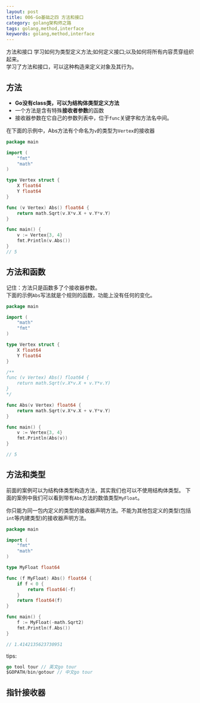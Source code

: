 ```yaml
---
layout: post
title: 006-Go基础之四 方法和接口 
category: golang架构师之路
tags: golang,method,interface
keywords: golang,method,interface 
---
```


方法和接口
学习如何为类型定义方法;如何定义接口;以及如何将所有内容贯穿组织起来。  
学习了方法和接口，可以这种构造来定义对象及其行为。

## 方法
- **Go没有class类，可以为结构体类型定义方法**  
- 一个方法是含有特殊**接收者参数**的函数
- 接收器参数在它自己的参数列表中，位于`func`关键字和方法名中间。  

在下面的示例中，Abs方法有个命名为`v`的类型为`Vertex`的接收器

```go
package main

import (
	"fmt"
	"math"
)

type Vertex struct {
	X float64
	Y float64
}

func (v Vertex) Abs() float64 {
	return math.Sqrt(v.X*v.X + v.Y*v.Y)
}

func main() {
	v := Vertex{3, 4}
	fmt.Println(v.Abs())
}
// 5
```

## 方法和函数
记住：方法只是函数多了个接收器参数。  
下面的示例`Abs`写法就是个规则的函数，功能上没有任何的变化。  

```go
package main

import (
	"math"
	"fmt"
)

type Vertex struct {
	X float64
	Y float64
}

/**
func (v Vertex) Abs() float64 {
	return math.Sqrt(v.X*v.X + v.Y*v.Y) 
}
*/

func Abs(v Vertex) float64 {
	return math.Sqrt(v.X*v.X + v.Y*v.Y)
}

func main() {
	v := Vertex{3, 4}
	fmt.Println(Abs(v))
}

// 5
```

## 方法和类型
前面的案例可以为结构体类型构造方法，其实我们也可以不使用结构体类型。 
下面的案例中我们可以看到带有`Abs`方法的数值类型`MyFloat`。  

你只能为同一包内定义的类型的接收器声明方法。不能为其他包定义的类型(包括`int`等内建类型)的接收器声明方法。  
```go
package main

import (
	"fmt"
	"math"
)

type MyFloat float64

func (f MyFloat) Abs() float64 {
	if f < 0 {
		return float64(-f)
	}
	return float64(f)
}

func main() {
	f := MyFloat(-math.Sqrt2)
	fmt.Println(f.Abs())
}

// 1.4142135623730951

```
  

tips:
```go
go tool tour // 英文go tour  
$GOPATH/bin/gotour // 中文go tour  
```

## 指针接收器




















































